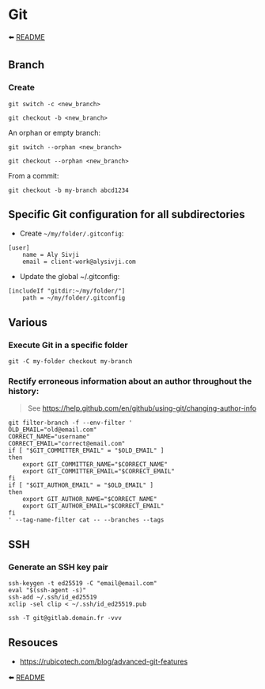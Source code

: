 # Git

⬅️ [README](README.md)

## Branch

### Create

```shell
git switch -c <new_branch>
```

```shell
git checkout -b <new_branch>
```

An orphan or empty branch:

```shell
git switch --orphan <new_branch>
```

```shell
git checkout --orphan <new_branch>
```

From a commit:

```shell
git checkout -b my-branch abcd1234
```

## Specific Git configuration for all subdirectories

- Create `~/my/folder/.gitconfig`:

```
[user]
    name = Aly Sivji
    email = client-work@alysivji.com
```

- Update the global ~/.gitconfig:

```
[includeIf "gitdir:~/my/folder/"]
    path = ~/my/folder/.gitconfig
```

## Various

### Execute Git in a specific folder

```shell
git -C my-folder checkout my-branch
```

### Rectify erroneous information about an author throughout the history:

> See https://help.github.com/en/github/using-git/changing-author-info

```shell
git filter-branch -f --env-filter '
OLD_EMAIL="old@email.com"
CORRECT_NAME="username"
CORRECT_EMAIL="correct@email.com"
if [ "$GIT_COMMITTER_EMAIL" = "$OLD_EMAIL" ]
then
    export GIT_COMMITTER_NAME="$CORRECT_NAME"
    export GIT_COMMITTER_EMAIL="$CORRECT_EMAIL"
fi
if [ "$GIT_AUTHOR_EMAIL" = "$OLD_EMAIL" ]
then
    export GIT_AUTHOR_NAME="$CORRECT_NAME"
    export GIT_AUTHOR_EMAIL="$CORRECT_EMAIL"
fi
' --tag-name-filter cat -- --branches --tags
```

## SSH

### Generate an SSH key pair

```
ssh-keygen -t ed25519 -C "email@email.com"
eval "$(ssh-agent -s)"
ssh-add ~/.ssh/id_ed25519
xclip -sel clip < ~/.ssh/id_ed25519.pub
```

```
ssh -T git@gitlab.domain.fr -vvv
```

## Resouces

* https://rubicotech.com/blog/advanced-git-features

⬅️ [README](README.md)